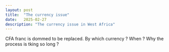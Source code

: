 ```yaml
---
layout: post
title:  "The currency issue"
date:   2025-02-27
description: "The currency issue in West Africa"
---
```


<p class="intro"><span class="dropcap">C</span>FA franc is dommed to be replaced. By which currency ? When ? Why the process is tking so long ?</p>

